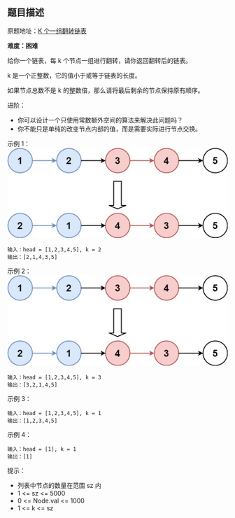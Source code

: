 ## 题目描述

原题地址：[K 个一组翻转链表](https://leetcode-cn.com/problems/reverse-nodes-in-k-group/solution/kge-yi-zu-fan-zhuan-lian-biao-by-zxhnext-953e/)

**难度：困难**

给你一个链表，每 k 个节点一组进行翻转，请你返回翻转后的链表。

k 是一个正整数，它的值小于或等于链表的长度。

如果节点总数不是 k 的整数倍，那么请将最后剩余的节点保持原有顺序。

进阶：
- 你可以设计一个只使用常数额外空间的算法来解决此问题吗？
- 你不能只是单纯的改变节点内部的值，而是需要实际进行节点交换。
 

示例 1：
![](./img/reverse_ex1.jpeg)
```
输入：head = [1,2,3,4,5], k = 2
输出：[2,1,4,3,5]
```
示例 2：
![](./img/reverse_ex1.jpeg)
```
输入：head = [1,2,3,4,5], k = 3
输出：[3,2,1,4,5]
```
示例 3：
```
输入：head = [1,2,3,4,5], k = 1
输出：[1,2,3,4,5]
```
示例 4：
```
输入：head = [1], k = 1
输出：[1]
```
提示：
- 列表中节点的数量在范围 sz 内
- 1 <= sz <= 5000
- 0 <= Node.val <= 1000
- 1 <= k <= sz
